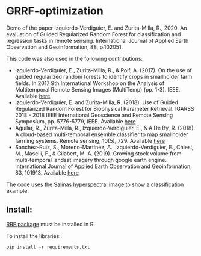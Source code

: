 # GRRF-optimization
Demo of the paper Izquierdo-Verdiguier, E. and Zurita-Milla, R., 2020. An evaluation of Guided Regularized Random Forest for classification and regression tasks in remote sensing. International Journal of Applied Earth Observation and Geoinformation, 88, p.102051.

This code was also used in the following contributions:
+ Izquierdo-Verdiguier, E., Zurita-Milla, R., & Rolf, A. (2017). On the use of guided regularized random forests to identify crops in smallholder farm fields. In 2017 9th International Workshop on the Analysis of Multitemporal Remote Sensing Images (MultiTemp) (pp. 1-3). IEEE. Available [here](https://ieeexplore.ieee.org/document/8035248)
+ Izquierdo-Verdiguier, E. and Zurita-Milla, R. (2018). Use of Guided Regularized Random Forest for Biophysical Parameter Retrieval. IGARSS 2018 - 2018 IEEE International Geoscience and Remote Sensing Symposium, pp. 5776-5779, IEEE. Available [here](https://ieeexplore.ieee.org/document/8517920)
+ Aguilar, R., Zurita-Milla, R., Izquierdo-Verdiguier, E., & A De By, R. (2018). A cloud-based multi-temporal ensemble classifier to map smallholder farming systems. Remote sensing, 10(5), 729. Available [here](https://www.mdpi.com/2072-4292/10/5/729)
+ Sanchez-Ruiz, S., Moreno-Martinez, A., Izquierdo-Verdiguier, E., Chiesi, M., Maselli, F., & Gilabert, M. A. (2019). Growing stock volume from multi-temporal landsat imagery through google earth engine. International Journal of Applied Earth Observation and Geoinformation, 83, 101913. Available [here](https://www.sciencedirect.com/science/article/pii/S0303243419301898?casa_token=YoLsQdtrtysAAAAA:MDCUBgYMZpyTxib2PffDOhxokS3kEXJFSQKA92qawAc-U31HwdNUTc6VXh55XoTGfJ-qKnY6)

The code uses the [Salinas hyperspectral image](http://www.ehu.eus/ccwintco/index.php/Hyperspectral_Remote_Sensing_Scenes#Salinas) to show a classification example.

## Install:
[RRF package](https://cran.r-project.org/web/packages/RRF/RRF.pdf) must be installed in R.

To install the libraries:

    pip install -r requirements.txt
